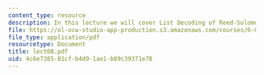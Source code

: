```yaml
---
content_type: resource
description: In this lecture we will cover List Decoding of Reed-Solomon Codes.
file: https://ol-ocw-studio-app-production.s3.amazonaws.com/courses/6-895-essential-coding-theory-fall-2004/4c6e738581cfb4d91ae1b89c39371e78_lect08.pdf
file_type: application/pdf
resourcetype: Document
title: lect08.pdf
uid: 4c6e7385-81cf-b4d9-1ae1-b89c39371e78
---
```

